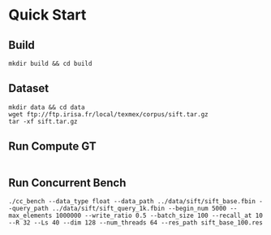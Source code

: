 # Quick Start

## Build
```
mkdir build && cd build
```

## Dataset
```
mkdir data && cd data
wget ftp://ftp.irisa.fr/local/texmex/corpus/sift.tar.gz
tar -xf sift.tar.gz
```

## Run Compute GT
```

```

## Run Concurrent Bench
```
./cc_bench --data_type float --data_path ../data/sift/sift_base.fbin --query_path ../data/sift/sift_query_1k.fbin --begin_num 5000 --max_elements 1000000 --write_ratio 0.5 --batch_size 100 --recall_at 10 --R 32 --Ls 40 --dim 128 --num_threads 64 --res_path sift_base_100.res
```